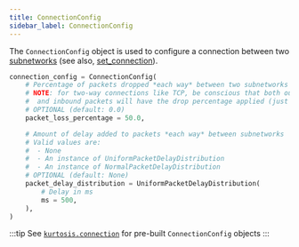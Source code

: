 ```yaml
---
title: ConnectionConfig
sidebar_label: ConnectionConfig
---
```


The `ConnectionConfig` object is used to configure a connection between two [subnetworks][subnetworks-reference] (see also, [set_connection][set-connection-reference]).

```python
connection_config = ConnectionConfig(
    # Percentage of packets dropped *each way* between two subnetworks
    # NOTE: for two-way connections like TCP, be conscious that both outbound
    #  and inbound packets will have the drop percentage applied (just like in a real, lossy network link)
    # OPTIONAL (default: 0.0)
    packet_loss_percentage = 50.0,

    # Amount of delay added to packets *each way* between subnetworks
    # Valid values are:
    #  - None
    #  - An instance of UniformPacketDelayDistribution
    #  - An instance of NormalPacketDelayDistribution
    # OPTIONAL (default: None)
    packet_delay_distribution = UniformPacketDelayDistribution(
        # Delay in ms
        ms = 500,
    ),
)
```

:::tip
See [`kurtosis.connection`][connection-prebuilt-enums] for pre-built `ConnectionConfig` objects
:::

<!--------------- ONLY LINKS BELOW THIS POINT ---------------------->
[subnetworks-reference]: ../concepts-reference/subnetworks.md
[set-connection-reference]: ./plan.md#set_connection
[connection-prebuilt-enums]: ./kurtosis.md#connection
